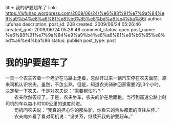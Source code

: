 title: 我的驴要超车了
link: https://lufuhao.wordpress.com/2009/06/24/%e6%88%91%e7%9a%84%e9%a9%b4%e8%a6%81%e8%b6%85%e8%bd%a6%e4%ba%86/
author: lufuhao
description: 
post_id: 208
created: 2009/06/24 05:26:46
created_gmt: 2009/06/24 05:26:46
comment_status: open
post_name: %e6%88%91%e7%9a%84%e9%a9%b4%e8%a6%81%e8%b6%85%e8%bd%a6%e4%ba%86
status: publish
post_type: post

# 我的驴要超车了

一天一个农夫齐着一个老驴在马路上走着，忽然开过来一辆汽车停在农夫面前，原来司机认识农夫。虽然，不怎么熟。但是，知道农夫骑驴回家需要2到3个小时。决定帮一下农夫。于是对农夫说：“需要帮忙吗？”  
　　农夫欣然答应了。于是，农夫坐车，农夫的驴在后面跑。当行到高速公路上时司机的车以每小时100公里的速度前进。  
　　司机问农夫说：“我真的担心你的那头驴，你看它的舌头都累的直往左伸。”  
　　农夫向外看了看对司机说：“没关系，继续开我的驴要超车。”